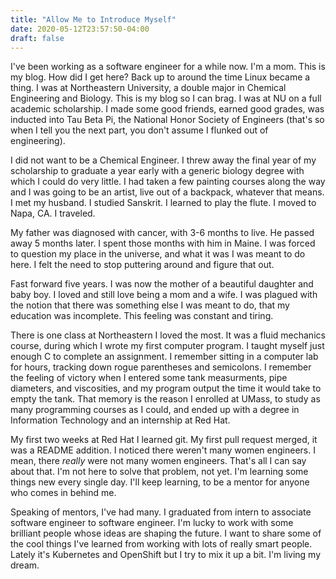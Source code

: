 ```yaml
---
title: "Allow Me to Introduce Myself"
date: 2020-05-12T23:57:50-04:00
draft: false
---
```


I've been working as a software engineer for a while now.  I'm a mom.  This is
my blog.  How did I get here?  Back up to around the time Linux became a thing.
I was at Northeastern University, a double major in Chemical Engineering
and Biology.  This is my blog so I can brag.  I was at NU on a full academic
scholarship.  I made some good friends, earned good grades, was inducted into
Tau Beta Pi, the National Honor Society of Engineers (that's so when I
tell you the next part, you don't assume I flunked out of engineering).

I did not want to be a Chemical Engineer. I threw away the final year
of my scholarship to graduate a year early with a generic biology degree with
which I could do very little.  I had taken a few painting courses along the
way and I was going to be an artist, live out of a backpack, whatever that
means. I met my husband.  I studied Sanskrit. I learned to play the flute.
I moved to Napa, CA.  I traveled.

My father was diagnosed with cancer, with 3-6 months to live.
He passed away 5 months later.  I spent those months with him in Maine.
I was forced to question my place in the universe, and what it was I was
meant to do here.  I felt the need to stop puttering around and figure
that out.

Fast forward five years.  I was now the mother of a beautiful daughter and 
baby boy.  I loved and still love being a mom and a wife.  I was plagued
with the notion that there was something else I was meant to do, that my
education was incomplete.  This feeling was constant and tiring.

There is one class at Northeastern I loved the most. It was a fluid mechanics
course, during which I wrote my first computer program.  I taught myself just
enough C to complete an assignment.  I remember sitting in a computer lab
for hours, tracking down rogue parentheses and semicolons. I remember the
feeling of victory when I entered some tank measurments, pipe diameters, and
viscosities, and my program output the time it would take to empty the tank.
That memory is the reason I enrolled at UMass, to study as many programming
courses as I could, and ended up with a degree in Information Technology and
an internship at Red Hat.

My first two weeks at Red Hat I learned git.  My first pull request merged,
it was a README addition.  I noticed there weren't many women engineers.  I mean,
there _really_ were not many women engineers. That's all I can say about that.
I'm not here to solve that problem, not yet.
I'm learning some things new every single day.  I'll keep learning,
to be a mentor for anyone who comes in behind me.

Speaking of mentors, I've had many.  I graduated from intern to associate software 
engineer to software engineer.  I'm lucky to work with some brilliant people whose
ideas are shaping the future.  I want to share some of the cool things I've learned
from working with lots of really smart people.  Lately it's Kubernetes and 
OpenShift but I try to mix it up a bit.  I'm living my dream.


